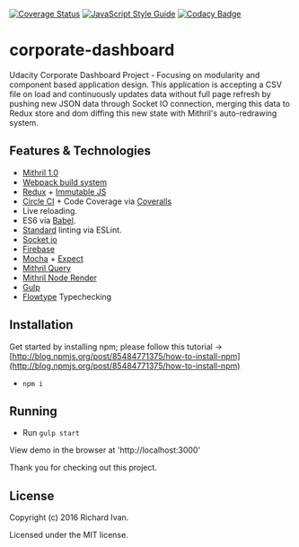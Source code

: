 [![Coverage Status](https://coveralls.io/repos/github/RichardIvan/corporate-dashboard/badge.svg?branch=master)](https://coveralls.io/github/RichardIvan/corporate-dashboard?branch=master)
[![JavaScript Style Guide](https://img.shields.io/badge/code%20style-standard-brightgreen.svg)](http://standardjs.com/)
[![Codacy Badge](https://api.codacy.com/project/badge/Grade/7f21023e29374ae6a2ba214ac9d76035)](https://www.codacy.com/app/richardivan-com/corporate-dashboard?utm_source=github.com&amp;utm_medium=referral&amp;utm_content=RichardIvan/corporate-dashboard&amp;utm_campaign=Badge_Grade)


# corporate-dashboard
Udacity Corporate Dashboard Project - Focusing on modularity and component based application design. This application is accepting a CSV file on load and continuously updates data without full page refresh by pushing new JSON data through Socket IO connection, merging this data to Redux store and dom diffing this new state with Mithril's auto-redrawing system.

## Features & Technologies

* [Mithril 1.0](https://github.com/lhorie/mithril.js/tree/rewrite)
* [Webpack build system](https://github.com/webpack/webpack)
* [Redux](https://github.com/reactjs/redux) + [Immutable JS](https://facebook.github.io/immutable-js/)
* [Circle CI](circleci.com) + Code Coverage via [Coveralls](coveralls.io)
* Live reloading.
* ES6 via [Babel](https://babeljs.io/).
* [Standard](https://github.com/feross/standard) linting via ESLint.
* [Socket io](http://socket.io/)
* [Firebase](https://firebase.google.com/)
* [Mocha](https://mochajs.org/) + [Expect](https://github.com/mjackson/expect)
* [Mithril Query](https://github.com/StephanHoyer/mithril-query/tree/rewrite)
* [Mithril Node Render](https://github.com/StephanHoyer/mithril-node-render/tree/rewrite)
* [Gulp](http://gulpjs.com/)
* [Flowtype](https://flowtype.org/) Typechecking


## Installation

Get started by installing npm; please follow this tutorial -> [http://blog.npmjs.org/post/85484771375/how-to-install-npm](http://blog.npmjs.org/post/85484771375/how-to-install-npm)

* ```npm i```


## Running

* Run ```gulp start```

View demo in the browser at 'http://localhost:3000'

Thank you for checking out this project.


## License

Copyright (c) 2016 Richard Ivan.

Licensed under the MIT license.
